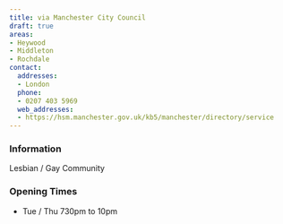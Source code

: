 ```yaml
---
title: via Manchester City Council
draft: true
areas:
- Heywood
- Middleton
- Rochdale
contact:
  addresses:
  - London
  phone:
  - 0207 403 5969
  web_addresses:
  - https://hsm.manchester.gov.uk/kb5/manchester/directory/service
---
```


### Information
Lesbian / Gay Community

### Opening Times
* Tue / Thu 730pm to 10pm

